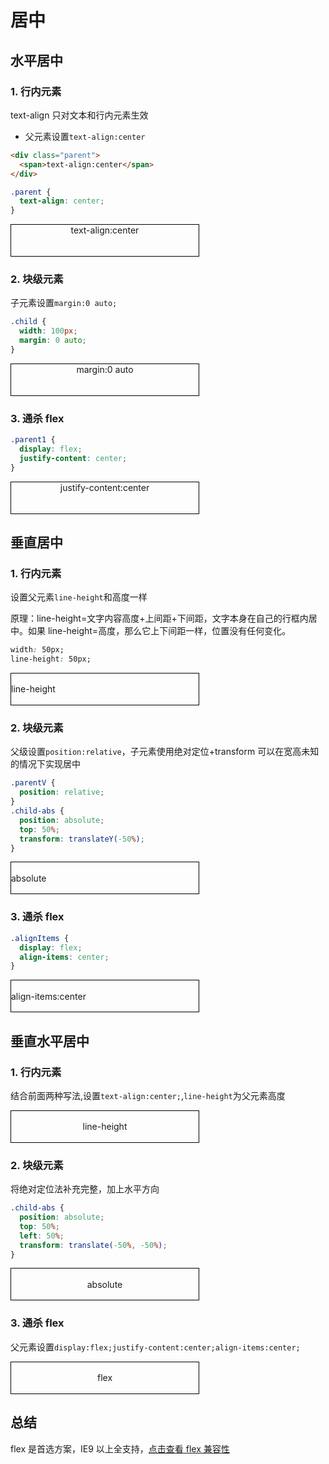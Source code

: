 # 居中

## 水平居中

### 1. 行内元素

text-align 只对文本和行内元素生效

- 父元素设置`text-align:center`

```html
<div class="parent">
  <span>text-align:center</span>
</div>
```

```css
.parent {
  text-align: center;
}
```

<style>
.parent,.parent1,.parentV{
width:300px;
height:50px;
border:1px solid black;
}
.parent{
    text-align:center;
}
.parent1{
  display: flex;
  justify-content: center;
}
.parentV{
    position:relative;
}
.lineHeight{
    line-height:50px;
}
.alignItems{
    display:flex;
    align-items:center;
}
.child{
    width:100px;
    margin:0 auto;
}
.child-abs-vertical{
    position:absolute;
    top:50%;
    transform:translateY(-50%)
}
.child-abs{
    position:absolute;
    top:50%;
    left:50%;
    transform:translate(-50%,-50%)
}

</style>
<div class="parent">
<span>text-align:center</span>
</div>

### 2. 块级元素

子元素设置`margin:0 auto;`

```css
.child {
  width: 100px;
  margin: 0 auto;
}
```

<div class="parent">
<div class="child">margin:0 auto</div>
</div>

### 3. 通杀 flex

```css
.parent1 {
  display: flex;
  justify-content: center;
}
```

<div class="parent1">
<div>justify-content:center</div>
</div>

## 垂直居中

### 1. 行内元素

设置父元素`line-height`和高度一样

原理：line-height=文字内容高度+上间距+下间距，文字本身在自己的行框内居中。如果 line-height=高度，那么它上下间距一样，位置没有任何变化。

```css
width: 50px;
line-height: 50px;
```

<div class="parentV lineHeight">
<span>line-height</span>
</div>

### 2. 块级元素

父级设置`position:relative`，子元素使用绝对定位+transform 可以在宽高未知的情况下实现居中

```css
.parentV {
  position: relative;
}
.child-abs {
  position: absolute;
  top: 50%;
  transform: translateY(-50%);
}
```

<div class="parentV">
<div class="child-abs-vertical">absolute</div>
</div>

### 3. 通杀 flex

```css
.alignItems {
  display: flex;
  align-items: center;
}
```

<div class="parentV alignItems">
<div>align-items:center</div>
</div>

## 垂直水平居中

### 1. 行内元素

结合前面两种写法,设置`text-align:center;`,`line-height`为父元素高度

<div class="parent lineHeight">
<span>line-height</span>
</div>

### 2. 块级元素

将绝对定位法补充完整，加上水平方向

```css
.child-abs {
  position: absolute;
  top: 50%;
  left: 50%;
  transform: translate(-50%, -50%);
}
```

<div class="parentV">
<div class="child-abs">absolute</div>
</div>

### 3. 通杀 flex

父元素设置`display:flex;justify-content:center;align-items:center;`

<div class="parent1 alignItems">
<div>flex</div>
</div>

## 总结

flex 是首选方案，IE9 以上全支持，[点击查看 flex 兼容性](https://caniuse.com/#search=flex)
